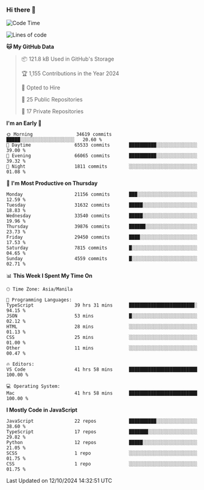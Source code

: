 ### Hi there 👋

<!--START_SECTION:waka-->
![Code Time](http://img.shields.io/badge/Code%20Time-1%2C189%20hrs%2041%20mins-blue)

![Lines of code](https://img.shields.io/badge/From%20Hello%20World%20I%27ve%20Written-67.2%20million%20lines%20of%20code-blue)

**🐱 My GitHub Data** 

> 📦 121.8 kB Used in GitHub's Storage 
 > 
> 🏆 1,155 Contributions in the Year 2024
 > 
> 💼 Opted to Hire
 > 
> 📜 25 Public Repositories 
 > 
> 🔑 17 Private Repositories 
 > 
**I'm an Early 🐤** 

```text
🌞 Morning                34619 commits       █████░░░░░░░░░░░░░░░░░░░░   20.60 % 
🌆 Daytime                65533 commits       ██████████░░░░░░░░░░░░░░░   39.00 % 
🌃 Evening                66065 commits       ██████████░░░░░░░░░░░░░░░   39.32 % 
🌙 Night                  1811 commits        ░░░░░░░░░░░░░░░░░░░░░░░░░   01.08 % 
```
📅 **I'm Most Productive on Thursday** 

```text
Monday                   21156 commits       ███░░░░░░░░░░░░░░░░░░░░░░   12.59 % 
Tuesday                  31632 commits       █████░░░░░░░░░░░░░░░░░░░░   18.83 % 
Wednesday                33540 commits       █████░░░░░░░░░░░░░░░░░░░░   19.96 % 
Thursday                 39876 commits       ██████░░░░░░░░░░░░░░░░░░░   23.73 % 
Friday                   29450 commits       ████░░░░░░░░░░░░░░░░░░░░░   17.53 % 
Saturday                 7815 commits        █░░░░░░░░░░░░░░░░░░░░░░░░   04.65 % 
Sunday                   4559 commits        █░░░░░░░░░░░░░░░░░░░░░░░░   02.71 % 
```


📊 **This Week I Spent My Time On** 

```text
🕑︎ Time Zone: Asia/Manila

💬 Programming Languages: 
TypeScript               39 hrs 31 mins      ████████████████████████░   94.15 % 
JSON                     53 mins             █░░░░░░░░░░░░░░░░░░░░░░░░   02.12 % 
HTML                     28 mins             ░░░░░░░░░░░░░░░░░░░░░░░░░   01.13 % 
CSS                      25 mins             ░░░░░░░░░░░░░░░░░░░░░░░░░   01.00 % 
Other                    11 mins             ░░░░░░░░░░░░░░░░░░░░░░░░░   00.47 % 

🔥 Editors: 
VS Code                  41 hrs 58 mins      █████████████████████████   100.00 % 

💻 Operating System: 
Mac                      41 hrs 58 mins      █████████████████████████   100.00 % 
```

**I Mostly Code in JavaScript** 

```text
JavaScript               22 repos            ██████████░░░░░░░░░░░░░░░   38.60 % 
TypeScript               17 repos            ███████░░░░░░░░░░░░░░░░░░   29.82 % 
Python                   12 repos            █████░░░░░░░░░░░░░░░░░░░░   21.05 % 
SCSS                     1 repo              ░░░░░░░░░░░░░░░░░░░░░░░░░   01.75 % 
CSS                      1 repo              ░░░░░░░░░░░░░░░░░░░░░░░░░   01.75 % 
```




 Last Updated on 12/10/2024 14:32:51 UTC
<!--END_SECTION:waka-->
